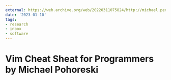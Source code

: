```yaml
---
external: https://web.archive.org/web/20220311075824/http://michael.peopleofhonoronly.com/vim/
date: '2023-01-10'
tags:
- research
- inbox
- software
---
```


# Vim Cheat Sheat for Programmers by Michael Pohoreski
